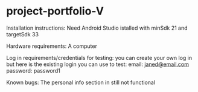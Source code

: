 # project-portfolio-V

Installation instructions: Need Android Studio istalled with minSdk 21 and targetSdk 33

Hardware requirements: A computer

Log in requirements/credentials for testing: 
         you can create your own log in but here is the existing login you can use to test: 
              email: janed@email.com
              password: password1
         
Known bugs: The personal info section in still not functional


